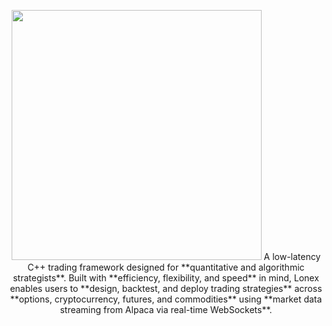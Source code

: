 <!-- Scaled-down image using HTML -->
<p align="center">
  <img src="https://github.com/user-attachments/assets/f8c20f96-325c-48c2-9095-be5aa39d7198" width="400">
  A low-latency C++ trading framework designed for **quantitative and algorithmic strategists**. Built with **efficiency, flexibility, and speed** in mind, Lonex enables users to **design, backtest, and deploy trading strategies** across **options, cryptocurrency, futures, and commodities** using **market data streaming from Alpaca via real-time WebSockets**.

</p>


